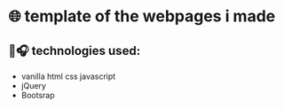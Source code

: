 # 🌐 template of the webpages i made 
## 🦾🎧 technologies used:
- vanilla html css javascript 
- jQuery
- Bootsrap



